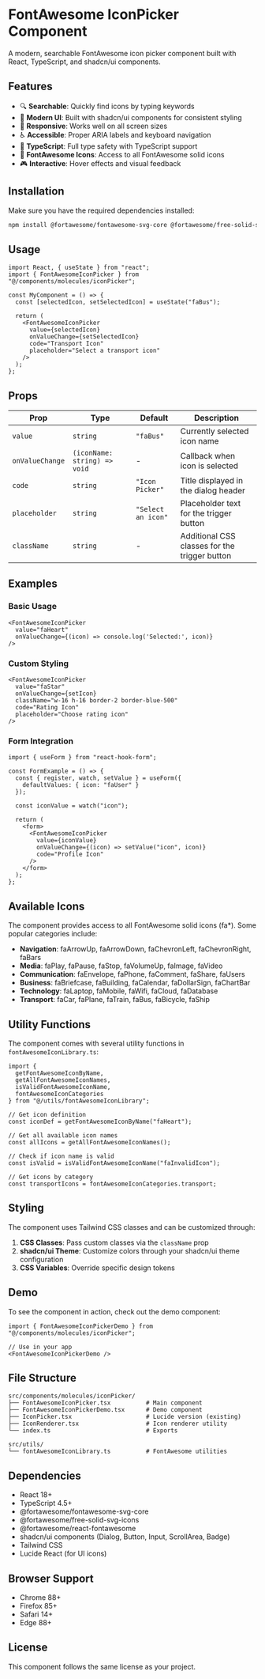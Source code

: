 # FontAwesome IconPicker Component

A modern, searchable FontAwesome icon picker component built with React, TypeScript, and shadcn/ui components.

## Features

- 🔍 **Searchable**: Quickly find icons by typing keywords
- 🎨 **Modern UI**: Built with shadcn/ui components for consistent styling
- 📱 **Responsive**: Works well on all screen sizes
- ♿ **Accessible**: Proper ARIA labels and keyboard navigation
- 🎯 **TypeScript**: Full type safety with TypeScript support
- 🎪 **FontAwesome Icons**: Access to all FontAwesome solid icons
- 🎮 **Interactive**: Hover effects and visual feedback

## Installation

Make sure you have the required dependencies installed:

```bash
npm install @fortawesome/fontawesome-svg-core @fortawesome/free-solid-svg-icons @fortawesome/react-fontawesome
```

## Usage

```tsx
import React, { useState } from "react";
import { FontAwesomeIconPicker } from "@/components/molecules/iconPicker";

const MyComponent = () => {
  const [selectedIcon, setSelectedIcon] = useState("faBus");

  return (
    <FontAwesomeIconPicker
      value={selectedIcon}
      onValueChange={setSelectedIcon}
      code="Transport Icon"
      placeholder="Select a transport icon"
    />
  );
};
```

## Props

| Prop | Type | Default | Description |
|------|------|---------|-------------|
| `value` | `string` | `"faBus"` | Currently selected icon name |
| `onValueChange` | `(iconName: string) => void` | - | Callback when icon is selected |
| `code` | `string` | `"Icon Picker"` | Title displayed in the dialog header |
| `placeholder` | `string` | `"Select an icon"` | Placeholder text for the trigger button |
| `className` | `string` | - | Additional CSS classes for the trigger button |

## Examples

### Basic Usage

```tsx
<FontAwesomeIconPicker
  value="faHeart"
  onValueChange={(icon) => console.log('Selected:', icon)}
/>
```

### Custom Styling

```tsx
<FontAwesomeIconPicker
  value="faStar"
  onValueChange={setIcon}
  className="w-16 h-16 border-2 border-blue-500"
  code="Rating Icon"
  placeholder="Choose rating icon"
/>
```

### Form Integration

```tsx
import { useForm } from "react-hook-form";

const FormExample = () => {
  const { register, watch, setValue } = useForm({
    defaultValues: { icon: "faUser" }
  });
  
  const iconValue = watch("icon");

  return (
    <form>
      <FontAwesomeIconPicker
        value={iconValue}
        onValueChange={(icon) => setValue("icon", icon)}
        code="Profile Icon"
      />
    </form>
  );
};
```

## Available Icons

The component provides access to all FontAwesome solid icons (fa*). Some popular categories include:

- **Navigation**: faArrowUp, faArrowDown, faChevronLeft, faChevronRight, faBars
- **Media**: faPlay, faPause, faStop, faVolumeUp, faImage, faVideo
- **Communication**: faEnvelope, faPhone, faComment, faShare, faUsers
- **Business**: faBriefcase, faBuilding, faCalendar, faDollarSign, faChartBar
- **Technology**: faLaptop, faMobile, faWifi, faCloud, faDatabase
- **Transport**: faCar, faPlane, faTrain, faBus, faBicycle, faShip

## Utility Functions

The component comes with several utility functions in `fontAwesomeIconLibrary.ts`:

```tsx
import {
  getFontAwesomeIconByName,
  getAllFontAwesomeIconNames,
  isValidFontAwesomeIconName,
  fontAwesomeIconCategories
} from "@/utils/fontAwesomeIconLibrary";

// Get icon definition
const iconDef = getFontAwesomeIconByName("faHeart");

// Get all available icon names
const allIcons = getAllFontAwesomeIconNames();

// Check if icon name is valid
const isValid = isValidFontAwesomeIconName("faInvalidIcon");

// Get icons by category
const transportIcons = fontAwesomeIconCategories.transport;
```

## Styling

The component uses Tailwind CSS classes and can be customized through:

1. **CSS Classes**: Pass custom classes via the `className` prop
2. **shadcn/ui Theme**: Customize colors through your shadcn/ui theme configuration
3. **CSS Variables**: Override specific design tokens

## Demo

To see the component in action, check out the demo component:

```tsx
import { FontAwesomeIconPickerDemo } from "@/components/molecules/iconPicker";

// Use in your app
<FontAwesomeIconPickerDemo />
```

## File Structure

```
src/components/molecules/iconPicker/
├── FontAwesomeIconPicker.tsx          # Main component
├── FontAwesomeIconPickerDemo.tsx      # Demo component
├── IconPicker.tsx                     # Lucide version (existing)
├── IconRenderer.tsx                   # Icon renderer utility
└── index.ts                           # Exports

src/utils/
└── fontAwesomeIconLibrary.ts          # FontAwesome utilities
```

## Dependencies

- React 18+
- TypeScript 4.5+
- @fortawesome/fontawesome-svg-core
- @fortawesome/free-solid-svg-icons  
- @fortawesome/react-fontawesome
- shadcn/ui components (Dialog, Button, Input, ScrollArea, Badge)
- Tailwind CSS
- Lucide React (for UI icons)

## Browser Support

- Chrome 88+
- Firefox 85+
- Safari 14+
- Edge 88+

## License

This component follows the same license as your project.
